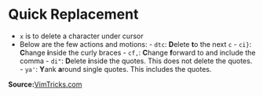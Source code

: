 # Quick Replacement

- `x` is to delete a character under cursor
- Below are the few actions and motions:
        - `dtc`: **D**elete **t**o the next `c`
        - `ci}`: **C**hange **i**nside the curly braces
        - `cf,`: **C**hange **f**orward to and include the comma
        - `di"`: **D**elete **i**nside the quotes. This does not delete the quotes.
        - `ya'`: **Y**ank **a**round single quotes. This includes the quotes.

**Source:**[VimTricks.com](https://vimtricks.com/p/vimtrick-quick-replacements/)

